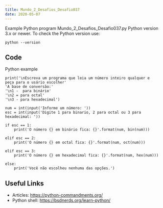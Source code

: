 ```yaml
---
title: Mundo_2_Desafios_Desafio037
date: 2020-05-07
---
```

Example Python program Mundo_2_Desafios_Desafio037.py
Python version 3.x or newer.
To check the Python version use:

    python --version


## Code

Python example

    print('\nEscreva um programa que leia um número inteiro qualquer e peça para o usário escolher'
    'A base de conversão:'
    '\n1 -  para binário'
    '\n2 = para octal'
    '\n3 - para hexadecimal')
    
    num = int(input('Informe um número: '))
    esc = int(input('Digite 1 para binario, 2 para octal ou 3 para hexadecimal: '))
    
    if esc == 1:
        print('O número {} em binário fica: {}'.format(num, bin(num)))
    
    elif esc == 2:
        print('O número {} em octal fica: {}'.format(num, oct(num)))
    
    elif esc == 3:
        print('O número {} em hexadecimal fica: {}'.format(num, hex(num)))
    
    else:
        print('Você não escolheu nenhuma das opções.')

## Useful Links

- Articles: https://python-commandments.org/
- Python shell: https://bsdnerds.org/learn-python/
